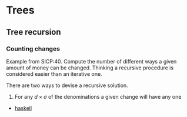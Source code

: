 Trees
=====

Tree recursion
--------------

### Counting changes

Example from SICP:40. Compute the number of different ways a given
amount of money can be changed. Thinking a recursive procedure is
considered easier than an iterative one.

There are two ways to devise a recursive solution.

1.  For any $d \times \sigma$ of the denominations a given change will
    have any one

-   [haskell](code/haskell/count-changes.hs)
